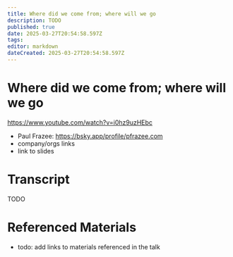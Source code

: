 ```yaml
---
title: Where did we come from; where will we go
description: TODO
published: true
date: 2025-03-27T20:54:58.597Z
tags: 
editor: markdown
dateCreated: 2025-03-27T20:54:58.597Z
---
```


# Where did we come from; where will we go 
https://www.youtube.com/watch?v=i0hz9uzHEbc
- Paul Frazee: https://bsky.app/profile/pfrazee.com
- company/orgs links
- link to slides

# Transcript
TODO

# Referenced Materials
- todo: add links to materials referenced in the talk